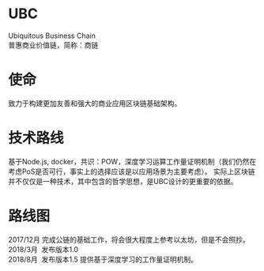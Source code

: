# UBC 
Ubiquitous Business Chain   
普惠商业价值链，简称：商链   

# 使命 
致力于构建更加友善和强大的商业应用区块链基础架构。  
 
# 技术路线   
基于Node.js, docker，共识：POW，深度学习运算工作量证明机制（我们仍然在考虑PoS是否可行，事实上的选择应该是以应用场景为主要考虑）。 
实际上区块链并不仅仅是一种技术，其中包含的哲学思想，是UBC设计的更重要的依据。
 
# 路线图    
2017/12月 完成公链的基础工作，将会很大程度上参考以太坊，但是不会照抄。  
2018/3月  发布版本1.0  
2018/8月  发布版本1.5 提供基于深度学习的工作量证明机制。 
